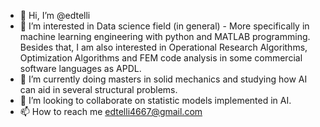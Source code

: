 - 👋 Hi, I’m @edtelli
- 👀 I’m interested in Data science field (in general) - More specifically in machine learning engineering with python and MATLAB programming. Besides that, I am also interested in Operational Research Algorithms, Optimization Algorithms and FEM code analysis in some commercial software languages as APDL.
- 🌱 I’m currently doing masters in solid mechanics and studying how AI can aid in several structural problems.
- 💞️ I’m looking to collaborate on statistic models implemented in AI.
- 📫 How to reach me edtelli4667@gmail.com

<!---
edtelli/edtelli is a ✨ special ✨ repository because its `README.md` (this file) appears on your GitHub profile.
You can click the Preview link to take a look at your changes.
--->

